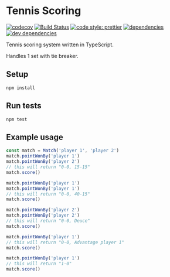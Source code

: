 # Tennis Scoring

[![codecov](https://img.shields.io/codecov/c/github/eddiemoore/tennis.svg?style=flat-square)](https://codecov.io/gh/eddiemoore/tennis)
[![Build Status](https://img.shields.io/travis/eddiemoore/tennis/master.svg?style=flat-square)](https://travis-ci.org/eddiemoore/tennis)
[![code style: prettier](https://img.shields.io/badge/code_style-prettier-ff69b4.svg?style=flat-square)](https://github.com/prettier/prettier)
[![dependencies](https://img.shields.io/david/eddiemoore/tennis.svg?style=flat-square)](https://david-dm.org/eddiemoore/tennis)
[![dev dependencies](https://img.shields.io/david/dev/eddiemoore/tennis.svg?style=flat-square)](https://david-dm.org/eddiemoore/tennis?type=dev)

Tennis scoring system written in TypeScript.

Handles 1 set with tie breaker.

## Setup

```shell
npm install
```

## Run tests

```shell
npm test
```

## Example usage

```js
const match = Match('player 1', 'player 2')
match.pointWonBy('player 1')
match.pointWonBy('player 2')
// this will return "0-0, 15-15"
match.score()

match.pointWonBy('player 1')
match.pointWonBy('player 1')
// this will return "0-0, 40-15"
match.score()

match.pointWonBy('player 2')
match.pointWonBy('player 2')
// this will return "0-0, Deuce"
match.score()

match.pointWonBy('player 1')
// this will return "0-0, Advantage player 1"
match.score()

match.pointWonBy('player 1')
// this will return "1-0"
match.score()
```
